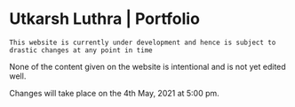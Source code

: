 # Utkarsh Luthra | Portfolio

```
This website is currently under development and hence is subject to drastic changes at any point in time
```

None of the content given on the website is intentional and is not yet edited well.

Changes will take place on the 4th May, 2021 at 5:00 pm.
